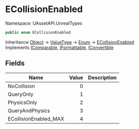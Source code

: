 # ECollisionEnabled

Namespace: UAssetAPI.UnrealTypes

```csharp
public enum ECollisionEnabled
```

Inheritance [Object](https://docs.microsoft.com/en-us/dotnet/api/system.object) → [ValueType](https://docs.microsoft.com/en-us/dotnet/api/system.valuetype) → [Enum](https://docs.microsoft.com/en-us/dotnet/api/system.enum) → [ECollisionEnabled](./uassetapi.unrealtypes.ecollisionenabled.md)<br>
Implements [IComparable](https://docs.microsoft.com/en-us/dotnet/api/system.icomparable), [IFormattable](https://docs.microsoft.com/en-us/dotnet/api/system.iformattable), [IConvertible](https://docs.microsoft.com/en-us/dotnet/api/system.iconvertible)

## Fields

| Name | Value | Description |
| --- | --: | --- |
| NoCollision | 0 |  |
| QueryOnly | 1 |  |
| PhysicsOnly | 2 |  |
| QueryAndPhysics | 3 |  |
| ECollisionEnabled_MAX | 4 |  |
